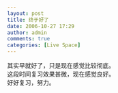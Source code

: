 ```yaml
---
layout: post
title: 终于好了
date: 2006-10-27 17:29
author: admin
comments: true
categories: [Live Space]
---
```

<div>其实早就好了，只是现在感觉比较彻底。</div>
<div>这段时间复习效果甚微，现在感觉良好。</div>
<div>好好复习，努力。</div>
